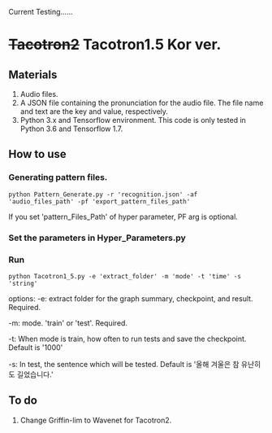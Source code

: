 Current Testing......

# ~~Tacotron2~~ Tacotron1.5 Kor ver.

## Materials
1. Audio files.
2. A JSON file containing the pronunciation for the audio file. The file name and text are the key and value, respectively.
3. Python 3.x and Tensorflow environment. This code is only tested in Python 3.6 and Tensorflow 1.7.

## How to use
### Generating pattern files.

    python Pattern_Generate.py -r 'recognition.json' -af 'audio_files_path' -pf 'export_pattern_files_path'

If you set 'pattern_Files_Path' of hyper parameter, PF arg is optional.

### Set the parameters in Hyper_Parameters.py

### Run

    python Tacotron1_5.py -e 'extract_folder' -m 'mode' -t 'time' -s 'string'
    
options:
-e: extract folder for the graph summary, checkpoint, and result. Required.

-m: mode. 'train' or 'test'. Required.

-t: When mode is train, how often to run tests and save the checkpoint. Default is '1000'

-s: In test, the sentence which will be tested. Default is '올해 겨울은 참 유난히도 길었습니다.'
    
## To do
1. Change Griffin-lim to Wavenet for Tacotron2.
